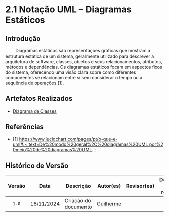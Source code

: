 # 2.1 Notação UML – Diagramas Estáticos

## Introdução

&emsp;&emsp; Diagramas estáticos são representações gráficas que mostram a estrutura estática de um sistema, geralmente utilizado para descrever a arquitetura de software, classes, objetos e seus relacionamentos, atributos, métodos e dependências. Os diagramas estáticos focam em aspectos fixos do sistema, oferecendo uma visão clara sobre como diferentes componentes se relacionam entre si sem considerar o tempo ou a sequência de operações.[1].

## Artefatos Realizados

- [Diagrama de Classes](docs/Modelagem/2.1.1.DiagramaDeClasses.md)

## Referências

- [1] https://www.lucidchart.com/pages/pt/o-que-e-uml#:~:text=De%20modo%20geral%2C%20diagramas%20UML,por%20meio%20de%20diagramas%20UML. ;


## Histórico de Versão

| Versão | Data | Descrição | Autor(es) | Revisor(es) | Detalhes da revisão |
| :----: | :--: | --------- | ----------- | ------ | :---: |
| `1.0`  | 18/11/2024 | Criação do documento | [Guilherme][GuilhermeGH]| ||

[AnaGH]: https://github.com/analufernanndess
[CainaGH]: https://github.com/freitasc
[ClaudioGH]: https://github.com/claudiohsc
[EliasGH]: https://github.com/EliasOliver21
[GuilhermeGH]: https://github.com/gmeister18
[JoelGH]: https://github.com/JoelSRangel
[KathlynGH]: https://github.com/klmurussi
[PabloGH]: https://github.com/pabloheika
[PedroRGH]: https://github.com/pedro-rodiguero
[PedroPGH]: https://github.com/Pedrin0030
[SamuelGH]: https://github.com/samuelalvess
[TalesGH]: https://github.com/TalesRG